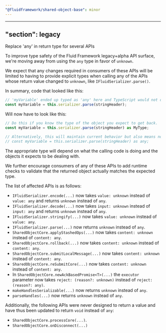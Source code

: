 ```yaml
---
"@fluidframework/shared-object-base": minor
---
```

---
"section": legacy
---

Replace 'any' in return type for several APIs

To improve type safety of the Fluid Framework legacy+alpha API surface,
we're moving away from using the `any` type in favor of `unknown`.

We expect that any changes required in consumers of these APIs will be limited to having to provide explicit types
when calling any of the APIs whose return value changed to `unknown`, like `IFluidSerializer.parse()`.

In summary, code that looked like this:

```typescript
// 'myVariable' ended up typed as 'any' here and TypeScript would not do any type-safety checks on it.
const myVariable = this.serializer.parse(stringHeader);
```

Will now have to look like this:

```typescript
// Do this if you know the type of the object you expect to get back.
const myVariable = this.serializer.parse(stringHeader) as MyType;

// Alternatively, this will maintain current behavior but also means no type-safety checks will be done by TS.
// const myVariable = this.serializer.parse(stringHeader) as any;
```

The appropriate type will depend on what the calling code is doing and the objects it expects to be dealing with.

We further encourage consumers of any of these APIs to add runtime checks
to validate that the returned object actually matches the expected type.

The list of affected APIs is as follows:

- `IFluidSerializer.encode(...)` now takes `value: unknown` instead of `value: any` and returns `unknown` instead of `any`.
- `IFluidSerializer.decode(...)` now takes `input: unknown` instead of `input: any` and returns `unknown` instead of `any`.
- `IFluidSerializer.stringify(...)` now takes `value: unknown` instead of `value: any`.
- `IFluidSerializer.parse(...)` now returns `unknown` instead of `any`.
- `SharedObjectCore.applyStashedOps(...)` now takes `content: unknown` instead of `content: any`.
- `SharedObjectCore.rollback(...)` now takes `content: unknown` instead of `content: any`.
- `SharedObjectCore.submitLocalMessage(...)` now takes `content: unknown` instead of `content: any`.
- `SharedObjectCore.reSubmitCore(...)` now takes `content: unknown` instead of `content: any`.
- In `SharedObjectCore.newAckBasedPromise<T>(...)` the `executor` parameter now takes `reject: (reason?: unknown)`
  instead of `reject: (reason?: any)`.
- `makeHandlesSerializable(...)` now returns `unknown` instead of `any`.
- `parseHandles(...)` now returns `unknown` instead of `any`.

Additionally, the following APIs were never designed to return a value and have thus been updated to return `void` instead of `any`:

- `SharedObjectCore.processCore(...)`.
- `SharedObjectCore.onDisconnect(...)`
